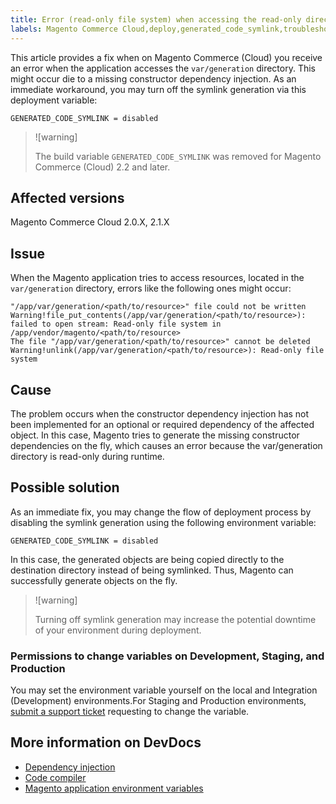 ```yaml
---
title: Error (read-only file system) when accessing the read-only directory var generation
labels: Magento Commerce Cloud,deploy,generated_code_symlink,troubleshooting,var,var/generation
---
```


This article provides a fix when on Magento Commerce (Cloud) you receive an error when the application accesses the `var/generation` directory. This might occur die to a missing constructor dependency injection. As an immediate workaround, you may turn off the symlink generation via this deployment variable:

```clike
GENERATED_CODE_SYMLINK = disabled
```

>![warning]
>
>The build variable `GENERATED_CODE_SYMLINK` was removed for Magento Commerce (Cloud) 2.2 and later.

## Affected versions

Magento Commerce Cloud 2.0.X, 2.1.X

## Issue

When the Magento application tries to access resources, located in the `var/generation` directory, errors like the following ones might occur:

```clike
"/app/var/generation/<path/to/resource>" file could not be written Warning!file_put_contents(/app/var/generation/<path/to/resource>): failed to open stream: Read-only file system in /app/vendor/magento/<path/to/resource>
The file "/app/var/generation/<path/to/resource>" cannot be deleted Warning!unlink(/app/var/generation/<path/to/resource>): Read-only file system
```

## Cause

The problem occurs when the constructor dependency injection has not been implemented for an optional or required dependency of the affected object. In this case, Magento tries to generate the missing constructor dependencies on the fly, which causes an error because the var/generation directory is read-only during runtime.

## Possible solution

As an immediate fix, you may change the flow of deployment process by disabling the symlink generation using the following environment variable:

```clike
GENERATED_CODE_SYMLINK = disabled
```

In this case, the generated objects are being copied directly to the destination directory instead of being symlinked. Thus, Magento can successfully generate objects on the fly.

>![warning]
>
>Turning off symlink generation may increase the potential downtime of your environment during deployment.

### Permissions to change variables on Development, Staging, and Production

You may set the environment variable yourself on the local and Integration (Development) environments.For Staging and Production environments, [submit a support ticket](https://support.magento.com/hc/en-us/articles/360019088251) requesting to change the variable.

## More information on DevDocs

* [Dependency injection](http://devdocs.magento.com/guides/v2.2/extension-dev-guide/depend-inj.html)
* [Code compiler](http://devdocs.magento.com/guides/v2.2/config-guide/cli/config-cli-subcommands-compiler.html)
* [Magento application environment variables](http://devdocs.magento.com/guides/v2.2/cloud/env/environment-vars_magento.html)

